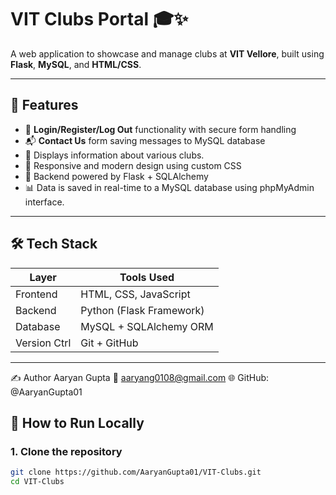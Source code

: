 # VIT Clubs Portal 🎓✨

A web application to showcase and manage clubs at **VIT Vellore**, built using **Flask**, **MySQL**, and **HTML/CSS**.

---

## 📌 Features

- 🔐 **Login/Register/Log Out** functionality with secure form handling
- 📬 **Contact Us** form saving messages to MySQL database
- 📁 Displays information about various clubs.
- 🎨 Responsive and modern design using custom CSS
- 🧠 Backend powered by Flask + SQLAlchemy
- 📊 Data is saved in real-time to a MySQL database using phpMyAdmin interface.


---

## 🛠️ Tech Stack

| Layer        | Tools Used              |
|--------------|--------------------------|
| Frontend     | HTML, CSS, JavaScript    |
| Backend      | Python (Flask Framework) |
| Database     | MySQL + SQLAlchemy ORM   |
| Version Ctrl | Git + GitHub             |

---

✍️ Author
Aaryan Gupta
📧 aaryang0108@gmail.com
🌐 GitHub: @AaryanGupta01

## 🚀 How to Run Locally

### 1. Clone the repository
```bash
git clone https://github.com/AaryanGupta01/VIT-Clubs.git
cd VIT-Clubs


